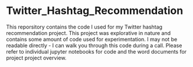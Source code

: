 # Twitter_Hashtag_Recommendation

This reporsitory contains the code I used for my Twitter hashtag recommendation project. 
This project was explorative in nature and contains some amount of code used for experimentation.
I may not be readable directly - I can walk you through this code during a call.
Please refer to individual jupyter notebooks for code and the word documents for project project overview.
